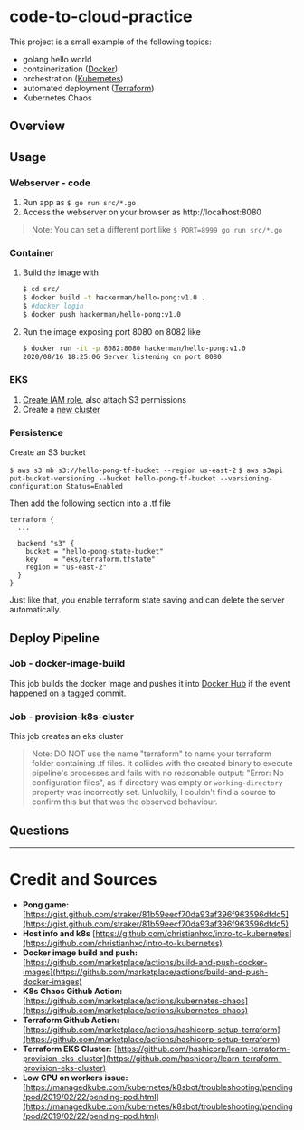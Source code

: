 code-to-cloud-practice
===

This project is a small example of the following topics:

- golang hello world
- containerization ([Docker](docker.io))
- orchestration ([Kubernetes](k8s.io))
- automated deployment ([Terraform](terraform.io))
- Kubernetes Chaos

Overview
---

Usage
---

### Webserver - code

1. Run app as `$ go run src/*.go`
2. Access the webserver on your browser as http://localhost:8080

> Note: You can set a different port like `$ PORT=8999 go run src/*.go`

### Container

1. Build the image with 

    ```bash
    $ cd src/
    $ docker build -t hackerman/hello-pong:v1.0 .
    $ #docker login
    $ docker push hackerman/hello-pong:v1.0
    ```

2. Run the image exposing port 8080 on 8082 like

    ```bash
    $ docker run -it -p 8082:8080 hackerman/hello-pong:v1.0
    2020/08/16 18:25:06 Server listening on port 8080
    ```

### EKS

1. [Create IAM role](https://docs.aws.amazon.com/eks/latest/userguide/service_IAM_role.html#create-service-role), also attach S3 permissions
2. Create a [new cluster](https://learn.hashicorp.com/tutorials/terraform/eks)

### Persistence

Create an S3 bucket 

`$ aws s3 mb s3://hello-pong-tf-bucket --region us-east-2`
`$ aws s3api put-bucket-versioning --bucket hello-pong-tf-bucket --versioning-configuration Status=Enabled`

Then add the following section into a .tf file 

```
terraform {
  ...

  backend "s3" {
    bucket = "hello-pong-state-bucket"
    key    = "eks/terraform.tfstate"
    region = "us-east-2"
  }
}
```

Just like that, you enable terraform state saving and can delete the server automatically.

Deploy Pipeline
---

### Job - docker-image-build

This job builds the docker image and pushes it into [Docker Hub](https://hub.docker.com/repository/docker/hackerman/hello-pong) if the event happened on a tagged commit.

### Job - provision-k8s-cluster

This job creates an eks cluster

> Note: DO NOT use the name "terraform" to name your terraform folder containing .tf files. It collides with the created binary to execute pipeline's processes and fails with no reasonable output: "Error: No configuration files", as if directory was empty or `working-directory` property was incorrectly set. Unluckily, I couldn't find a source to confirm this but that was the observed behaviour.

Questions
---

---

# Credit and Sources

- **Pong game:** [https://gist.github.com/straker/81b59eecf70da93af396f963596dfdc5](https://gist.github.com/straker/81b59eecf70da93af396f963596dfdc5)
- **Host info and k8s** [https://github.com/christianhxc/intro-to-kubernetes](https://github.com/christianhxc/intro-to-kubernetes)
- **Docker image build and push:** [https://github.com/marketplace/actions/build-and-push-docker-images](https://github.com/marketplace/actions/build-and-push-docker-images)
- **K8s Chaos Github Action:** [https://github.com/marketplace/actions/kubernetes-chaos](https://github.com/marketplace/actions/kubernetes-chaos)
- **Terraform Github Action:** [https://github.com/marketplace/actions/hashicorp-setup-terraform](https://github.com/marketplace/actions/hashicorp-setup-terraform)
- **Terraform EKS Cluster:** [https://github.com/hashicorp/learn-terraform-provision-eks-cluster](https://github.com/hashicorp/learn-terraform-provision-eks-cluster)
- **Low CPU on workers issue:** [https://managedkube.com/kubernetes/k8sbot/troubleshooting/pending/pod/2019/02/22/pending-pod.html](https://managedkube.com/kubernetes/k8sbot/troubleshooting/pending/pod/2019/02/22/pending-pod.html)